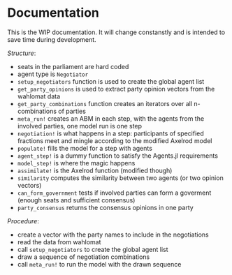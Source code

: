 # Documentation

This is the WIP documentation. It will change constanstly and is intended to save time during development.

*Structure*:

* seats in the parliament are hard coded
* agent type is `Negotiator`
* `setup_negotiators` function is used to create the global agent list
* `get_party_opinions` is used to extract party opinion vectors from the wahlomat data
* `get_party_combinations` function creates an iterators over all n-combinations of parties
* `meta_run!` creates an ABM in each step, with the agents from the involved parties, one model run is one step
* `negotiation!` is what happens in a step: participants of specified fractions meet and mingle according to the modified Axelrod model
* `populate!` fills the model for a step with agents
* `agent_step!` is a dummy function to satisfy the Agents.jl requirements
* `model_step!` is where the magic happens
* `assimilate!` is the Axelrod function (modified though)
* `similarity` computes the similarity between two agents (or two opinion vectors)
* `can_form_government` tests if involved parties can form a goverment (enough seats and sufficient consensus)
* `party_consensus` returns the consensus opinions in one party


*Procedure*:

* create a vector with the party names to include in the negotiations
* read the data from wahlomat
* call `setup_negotiators` to create the global agent list
* draw a sequence of negotiation combinations
* call `meta_run!` to run the model with the drawn sequence
